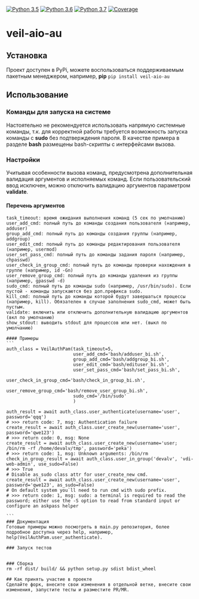 [![Python 3.5](https://img.shields.io/badge/python-3.5-blue.svg)](https://www.python.org/downloads/release/python-350/)
[![Python 3.6](https://img.shields.io/badge/python-3.6-blue.svg)](https://www.python.org/downloads/release/python-360/)
[![Python 3.7](https://img.shields.io/badge/python-3.7-blue.svg)](https://www.python.org/downloads/release/python-370/)
[![Coverage](https://img.shields.io/static/v1?label=coverage&message=0%&color=red)](https://coverage.readthedocs.io/en/coverage-5.1/)

# veil-aio-au

## Установка
Проект доступен в PyPi, можете воспользоваться поддерживаемым пакетным менеджером, например, **pip**
`pip install veil-aio-au`

## Использование

### Команды для запуска на системе
Настоятельно не рекомендуется использовать напрямую системные команды, т.к. для корректной работы требуется возможность
запуска команды с **sudo** без подтверждения пароля. В качестве примера в разделе **bash** размещены bash-скрипты
с интерфейсами вызова.

### Настройки
Учитывая особенности вызова команд, предусмотрена дополнительная валидация аргументов и исполняемых команд.
Если пользовательский ввод исключен, можно отключить валидацию аргументов параметром **validate**.

#### Перечень аргументов
```
task_timeout: время ожидания выполнения команд (5 сек по умолчанию)
user_add_cmd: полный путь до команды создания пользователя (например, adduser)
group_add_cmd: полный путь до команды создания группы (например, addgroup)
user_edit_cmd: полный путь до команды редактирования пользователя (например, usermod)
user_set_pass_cmd: полный путь до команды задания пароля (например, chpasswd)
user_check_in_group_cmd: полный путь до команды проверки нахождения в группе (например, id -Gn)
user_remove_group_cmd: полный путь до команды удаления из группы (например, gpasswd -d)
sudo_cmd: полный путь до команды sudo (например, /usr/bin/sudo). Если пустой - команды запускаются без доп.префикса sudo.
kill_cmd: полный путь до команды которой будут завершаться процессы (например, kill). Обязателен в случае заполнения sudo_cmd, может быть пустым.
validate: включить или отключить дополнительную валидацию аргументов (вкл по умолчанию)
show_stdout: выводить stdout для процессов или нет. (выкл по умолчанию)

```
~~~~
#### Примеры
```
auth_class = VeilAuthPam(task_timeout=5,
                         user_add_cmd='bash/adduser_bi.sh',
                         group_add_cmd='bash/addgroup_bi.sh',
                         user_edit_cmd='bash/edituser_bi.sh',
                         user_set_pass_cmd='bash/set_pass_bi.sh',
                         user_check_in_group_cmd='bash/check_in_group_bi.sh',
                         user_remove_group_cmd='bash/remove_user_group_bi.sh',
                         sudo_cmd='/bin/sudo'
                         )
                         
auth_result = await auth_class.user_authenticate(username='user', password='qqq')
# >>> return code: 7, msg: Authentication failure
create_result = await auth_class.user_create_new(username='user', password='qwe123')
# >>> return code: 0, msg: None
create_result = await auth_class.user_create_new(username='user; /bin/rm -rf /home/devalv/tmp', password='peka')
# >>> return code: 1, msg: Unknown arguments: /bin/rm
check_in_group_result = await auth_class.user_in_group('devalv', 'vdi-web-admin', use_sudo=False)
# >>> True
# Disable as_sudo class attr for user_create_new cmd.
create_result = await auth_class.user_create_new(username='user', password='qwe123', as_sudo=False)
# On default system you`ll need to run cmd with sudo prefix.
# >>> return code: 1, msg: sudo: a terminal is required to read the password; either use the -S option to read from standard input or configure an askpass helper

```
### Документация
Готовые примеры можно посмотреть в main.py репозитория, более подробное доступна через help, например, 
help(VeilAuthPam.user_authenticate).

### Запуск тестов


### Сборка
rm -rf dist/ build/ && python setup.py sdist bdist_wheel

## Как принять участие в проекте
Сделайте форк, внесите свои изменения в отдельной ветке, внесите свои изменения, запустите тесты и разместите PR/MR.